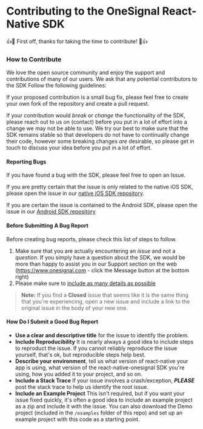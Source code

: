 # Contributing to the OneSignal React-Native SDK

:+1::tada: First off, thanks for taking the time to contribute! :tada::+1:

### How to Contribute

We love the open source community and enjoy the support and contributions of many of our users. We ask that any potential contributors to the SDK Follow the following guidelines:

If your proposed contribution is a small bug fix, please feel free to create your own fork of the repository and create a pull request.

If your contribution would _break_ or _change_ the functionality of the SDK, please reach out to us on (contact) before you put in a lot of effort into a change we may not be able to use. We try our best to make sure that the SDK remains stable so that developers do not have to continually change their code, however some breaking changes _are_ desirable, so please get in touch to discuss your idea before you put in a lot of effort.

#### Reporting Bugs

If you have found a bug with the SDK, please feel free to open an Issue.

If you are pretty certain that the issue is only related to the native iOS SDK, please open the issue in our [native iOS SDK repository](https://github.com/OneSignal/OneSignal-iOS-SDK).

If you are certain the issue is contained to the Android SDK, please open the issue in our [Android SDK repository](https://github.com/OneSignal/OneSignal-Android-SDK)

#### Before Submitting A Bug Report

Before creating bug reports, please check this list of steps to follow.

1. Make sure that you are actually encountering an _issue_ and not a _question_. If you simply have a question about the SDK, we would be more than happy to assist you in our Support section on the web (https://www.onesignal.com - click the Message button at the bottom right)
2. Please make sure to [include as many details as possible](#how-do-i-submit-a-good-bug-report)

> **Note:** If you find a **Closed** issue that seems like it is the same thing that you're experiencing, open a new issue and include a link to the original issue in the body of your new one.

#### How Do I Submit a Good Bug Report

- **Use a clear and descriptive title** for the issue to identify the problem.
- **Include Reproducibility** It is nearly always a good idea to include steps to reproduct the issue. If you cannot reliably reproduce the issue yourself, that's ok, but reproducible steps help best.
- **Describe your environment**, tell us what version of react-native your app is using, what version of the react-native-onesignal SDK you're using, how you added it to your project, and so on.
- **Include a Stack Trace** If your issue involves a crash/exception, **_PLEASE_** post the stack trace to help us identify the root issue.
- **Include an Example Project** This isn't required, but if you want your issue fixed quickly, it's often a good idea to include an example project as a zip and include it with the issue. You can also download the Demo project (included in the `/examples` folder of this repo) and set up an example project with this code as a starting point.
